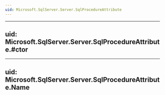 ```yaml
---
uid: Microsoft.SqlServer.Server.SqlProcedureAttribute
---
```


---
uid: Microsoft.SqlServer.Server.SqlProcedureAttribute.#ctor
---

---
uid: Microsoft.SqlServer.Server.SqlProcedureAttribute.Name
---
